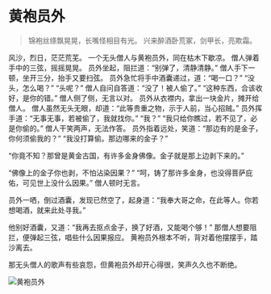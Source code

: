 # 黄袍员外

> 锦袍丝绦飘晃晃，长嘴怪相目有光。
> 兴来醉酒卧荒冢，剑甲长，亮欺霜。

风沙，烈日，茫茫荒芜。 一个无头僧人与黄袍员外，同在枯木下歇凉。 僧人弹着手中的三弦，摇摇晃晃。 员外坐起，阻拦道：“别弹了，清静清静。” 僧人手下一顿，坐开三分，抬手又要扫弦。 员外急忙将手中酒囊递过，道：“喝一口？” “没头，怎么喝？” “头呢？” 僧人自问自答道：“没了！被人偷了。” “这种东西，合该收好，是你的错。” 僧人侧了侧，无言以对。 员外从衣襟内，拿出一块金片，摊开给僧人。 僧人虽然无头无眼，却道：“此等贵重之物，示于人前，当心招贼。” 员外挥手道：“无事无事，若被偷了，我就找你。” “我？” “我只给你瞧过，若不见了，必是你偷的。” 僧人干笑两声，无法作答。 员外指着远处，笑道：“那边有的是金子，你何须偷我的？” “我没打算偷。那边哪来的金子？”

“你竟不知？那曾是黄金古国，有许多金身佛像。金子就是那上边剥下来的。”

“佛像上的金子你也剥，不怕沾染因果？” “呵，铸了那许多金身，也没得菩萨庇佑，可见世上没什么因果。” 僧人顿时无言。

员外一哂，倒过酒囊，发现已然空了，起身道：“我奉大哥之命，在此等人。你若想喝酒，就来此处寻我。”

他别好酒囊，又道：“我再去抠点金子，换了好酒，又能喝个够！” 那僧人想要阻拦，便弹起三弦，唱些什么因果报应。 黄袍员外根本不听，背对着他摆摆手，踏沙离去。

那无头僧人的歌声有些哀怨，但黄袍员外却开心得很，笑声久久也不断绝。

![黄袍员外](/image-20240828220500156.png)